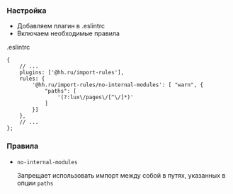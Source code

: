 ### Настройка

- Добавляем плагин в .eslintrc 
- Включаем необходимые правила

.eslintrc 
```
{
    // ...
    plugins: ['@hh.ru/import-rules'],
    rules: {
        '@hh.ru/import-rules/no-internal-modules': [ "warn", {
            "paths": [
                '(?:lux\/pages\/[^\/]*)'
            ]
        }]
    },
    // ...
};
```

### Правила

- `no-internal-modules`

    Запрещает использовать импорт между собой в путях, указанных в опции `paths`
